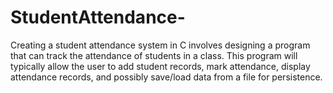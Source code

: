 # StudentAttendance-
Creating a student attendance system in C involves designing a program that can track the attendance of students in a class. This program will typically allow the user to add student records, mark attendance, display attendance records, and possibly save/load data from a file for persistence. 
